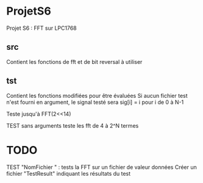 # ProjetS6
Projet S6 : FFT sur LPC1768
## src
Contient les fonctions de fft et de bit reversal à utiliser

## tst
Contient les fonctions modifiées pour être évaluées
Si aucun fichier test n'est fourni en argument, 
le signal testé sera sig[i] = i pour i de 0 à N-1

Teste jusqu'à FFT(2<<14)

TEST sans arguments teste les fft de 4 à 2^N termes 
 
# TODO
TEST "NomFichier " : tests la FFT sur un fichier de valeur données
Créer un fichier "TestResult" indiquant les résultats du test  			

